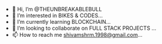- 👋 Hi, I’m @THEUNBREAKABLEBULL
- 👀 I’m interested in BIKES & CODES...
- 🌱 I’m currently learning BLOCKCHAIN...
- 💞️ I’m looking to collaborate on FULL STACK PROJECTS ...
- 📫 How to reach me shivamshrm.1998@gmail.com...

<!---
THEUNBREAKABLEBULL/THEUNBREAKABLEBULL is a ✨ special ✨ repository because its `README.md` (this file) appears on your GitHub profile.
You can click the Preview link to take a look at your changes.
--->
